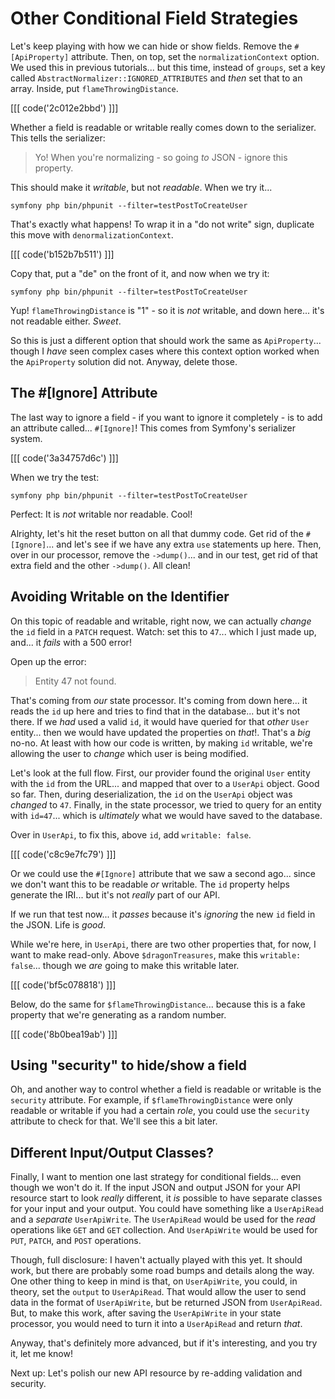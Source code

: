 # Other Conditional Field Strategies

Let's keep playing with how we can hide or show fields. Remove the `#[ApiProperty]`
attribute. Then, on top, set the `normalizationContext` option. We used this in previous
tutorials... but this time, instead of `groups`, set a key called
`AbstractNormalizer::IGNORED_ATTRIBUTES` and *then* set that to an array. Inside,
put `flameThrowingDistance`.

[[[ code('2c012e2bbd') ]]]

Whether a field is readable or writable really comes down to the serializer. This
tells the serializer:

> Yo! When you're normalizing - so going *to* JSON - ignore this property.

This should make it *writable*, but not *readable*. When we try it...

```terminal-silent
symfony php bin/phpunit --filter=testPostToCreateUser
```

That's exactly what happens! To wrap it in a "do not write" sign, duplicate this move
with `denormalizationContext`. 

[[[ code('b152b7b511') ]]]

Copy that, put a "de" on the front of it, and now when we try it:

```terminal-silent
symfony php bin/phpunit --filter=testPostToCreateUser
```

Yup! `flameThrowingDistance` is "1" - so it is *not* writable, and down here...
it's not readable either. *Sweet*.

So this is just a different option that should work the same as `ApiProperty`...
though I *have* seen complex cases where this context option worked when the
`ApiProperty` solution did not. Anyway, delete those.

## The #[Ignore] Attribute

The last way to ignore a field - if you want to ignore it completely - is to
add an attribute called... `#[Ignore]`! This comes from Symfony's serializer system.

[[[ code('3a34757d6c') ]]]

When we try the test:

```terminal-silent
symfony php bin/phpunit --filter=testPostToCreateUser
```

Perfect: It is *not* writable nor readable. Cool!

Alrighty, let's hit the reset button on all that dummy code. Get rid of the
`#[Ignore]`... and let's see if we have any extra `use` statements up here. Then,
over in our processor, remove the `->dump()`... and in our test, get rid of that
extra field and the other `->dump()`. All clean!

## Avoiding Writable on the Identifier

On this topic of readable and writable, right now, we can actually *change* the
`id` field in a `PATCH` request. Watch: set this to `47`... which I just made up,
and... it *fails* with a 500 error!

Open up the error:

> Entity 47 not found.

That's coming from *our* state processor. It's coming from down here... it reads
the `id` up here and tries to find that in the database... but it's not there. If
we *had* used a valid `id`, it would have queried for that *other* `User` entity...
then we would have updated the properties on *that*!. That's a *big* no-no. At
least with how our code is written, by making `id` writable, we're allowing the
user to *change* which user is being modified.

Let's look at the full flow. First, our provider found the original `User` entity
with the `id` from the URL... and mapped that over to a `UserApi` object. Good
so far. Then, during deserialization, the `id` on the `UserApi` object was 
*changed* to `47`. Finally, in the state processor, we tried to query for an entity
with `id=47`... which is *ultimately* what we would have saved to the database.

Over in `UserApi`, to fix this, above `id`, add `writable: false`.

[[[ code('c8c9e7fc79') ]]]

Or we could use the `#[Ignore]` attribute that we saw a second ago... since we don't want this
to be readable *or* writable. The `id` property helps generate the IRI...
but it's not *really* part of our API.

If we run that test now... it *passes* because it's *ignoring* the new `id` field
in the JSON. Life is *good*.

While we're here, in `UserApi`, there are two other properties that, for now,
I want to make read-only. Above `$dragonTreasures`, make this `writable: false`...
though we *are* going to make this writable later.

[[[ code('bf5c078818') ]]]

Below, do the same for `$flameThrowingDistance`... because this is a
fake property that we're generating as a random number.

[[[ code('8b0bea19ab') ]]]

## Using "security" to hide/show a field

Oh, and another way to control whether a field is readable or writable is the
`security` attribute. For example, if `$flameThrowingDistance` were only readable
or writable if you had a certain *role*, you could use the `security` attribute
to check for that. We'll see this a bit later.

## Different Input/Output Classes?

Finally, I want to mention one last strategy for conditional fields... even though
we won't do it. If the input JSON and output JSON for your API resource start to
look *really* different, it *is* possible to have separate classes for your input
and your output. You could have something like a `UserApiRead` and a *separate*
`UserApiWrite`. The `UserApiRead` would be used for the *read* operations like
`GET` and `GET` collection. And `UserApiWrite` would be used for `PUT`, `PATCH`,
and `POST` operations.

Though, full disclosure: I haven't actually played with this yet. It should work,
but there are probably some road bumps and details along the way. One other thing
to keep in mind is that, on `UserApiWrite`, you could, in theory, set the `output`
to `UserApiRead`. That would allow the user to send data in the format of
`UserApiWrite`, but be returned JSON from `UserApiRead`. But, to make this work,
after saving the `UserApiWrite` in your state processor, you would need to turn
it into a `UserApiRead` and return *that*.

Anyway, that's definitely more advanced, but if it's interesting, and you try it,
let me know!

Next up: Let's polish our new API resource by re-adding validation and security.

